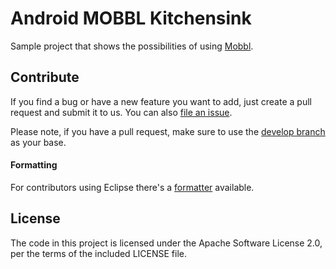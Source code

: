 # Android MOBBL Kitchensink

Sample project that shows the possibilities of using [Mobbl](https://github.com/ItudeMobile/itude-mobile-android-mobbl).

## Contribute

If you find a bug or have a new feature you want to add, just create a pull request and submit it to us. You can also [file an issue](https://github.com/ItudeMobile/itude-mobile-android-mobbl-kitchensink/issues/new).

Please note, if you have a pull request, make sure to use the [develop branch](https://github.com/ItudeMobile/itude-mobile-android-mobbl-kitchensink/tree/develop) as your base.

#### Formatting

For contributors using Eclipse there's a [formatter](http://mobbl.org/downloads/code-format.xml) available.

## License
The code in this project is licensed under the Apache Software License 2.0, per the terms of the included LICENSE file.
